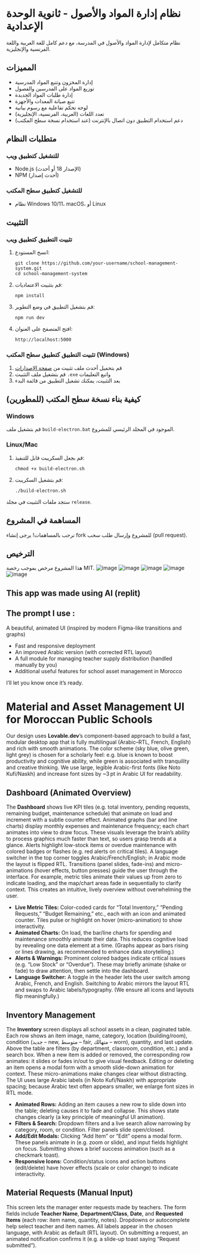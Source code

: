 # نظام إدارة المواد والأصول - ثانوية الوحدة الإعدادية

نظام متكامل لإدارة المواد والأصول في المدرسة، مع دعم كامل للغة العربية واللغة الفرنسية والإنجليزية.

## المميزات

- إدارة المخزون وتتبع المواد المدرسية
- توزيع المواد على المدرسين والفصول
- إدارة طلبات المواد الجديدة
- تتبع صيانة المعدات والأجهزة
- لوحة تحكم تفاعلية مع رسوم بيانية
- تعدد اللغات (العربية، الفرنسية، الإنجليزية)
- دعم استخدام التطبيق دون اتصال بالإنترنت (عند استخدام نسخة سطح المكتب)

## متطلبات النظام

### للتشغيل كتطبيق ويب
- Node.js (الإصدار 18 أو أحدث)
- NPM (أحدث إصدار)

### للتشغيل كتطبيق سطح المكتب
- نظام Windows 10/11، macOS، أو Linux

## التثبيت

### تثبيت التطبيق كتطبيق ويب

1. انسخ المستودع:
   ```
   git clone https://github.com/your-username/school-management-system.git
   cd school-management-system
   ```

2. قم بتثبيت الاعتماديات:
   ```
   npm install
   ```

3. قم بتشغيل التطبيق في وضع التطوير:
   ```
   npm run dev
   ```

4. افتح المتصفح على العنوان:
   ```
   http://localhost:5000
   ```

### تثبيت التطبيق كتطبيق سطح المكتب (Windows)

1. قم بتحميل أحدث ملف تثبيت من [صفحة الإصدارات](https://github.com/your-username/school-management-system/releases)
2. قم بتشغيل ملف التثبيت `.exe` واتبع التعليمات
3. بعد التثبيت، يمكنك تشغيل التطبيق من قائمة البدء

## كيفية بناء نسخة سطح المكتب (للمطورين)

### Windows

قم بتشغيل ملف `build-electron.bat` الموجود في المجلد الرئيسي للمشروع.

### Linux/Mac

1. قم بجعل السكريبت قابل للتنفيذ:
   ```
   chmod +x build-electron.sh
   ```

2. قم بتشغيل السكريبت:
   ```
   ./build-electron.sh
   ```

ستجد ملفات التثبيت في مجلد `release`.

## المساهمة في المشروع

نرحب بالمساهمات! يرجى إنشاء fork للمشروع وإرسال طلب سحب (pull request).

## الترخيص

هذا المشروع مرخص بموجب رخصة MIT.
![image](https://github.com/user-attachments/assets/47c895dc-bac8-4e35-baae-2359e0bf66c6)
![image](https://github.com/user-attachments/assets/f84f1446-a31c-4801-a05b-454c08ce19db)
![image](https://github.com/user-attachments/assets/363ad2d6-229c-4d90-bc62-d8c0908c1f2f)
![image](https://github.com/user-attachments/assets/7c1c2cc5-86c7-4480-a9d4-9459a02e6336)
![image](https://github.com/user-attachments/assets/a9074864-a1d2-49bb-8531-7db972572c34)

## This app was made using AI (replit)
##  The prompt I use :
 A beautiful, animated UI (inspired by modern Figma-like transitions and graphs)
* Fast and responsive deployment
* An improved Arabic version (with corrected RTL layout)
* A full module for managing teacher supply distribution (handled manually by you)
* Additional useful features for school asset management in Morocco

I’ll let you know once it’s ready.


# Material and Asset Management UI for Moroccan Public Schools

Our design uses **Lovable.dev**’s component-based approach to build a fast, modular desktop app that is fully multilingual (Arabic–RTL, French, English) and rich with smooth animations. The color scheme (sky blue, olive green, light grey) is chosen for a scholarly feel: e.g. blue is known to boost productivity and cognitive ability, while green is associated with tranquility and creative thinking. We use large, legible Arabic-first fonts (like Noto Kufi/Naskh) and increase font sizes by \~3 pt in Arabic UI for readability.

## Dashboard (Animated Overview)

&#x20;The **Dashboard** shows live KPI tiles (e.g. total inventory, pending requests, remaining budget, maintenance schedule) that animate on load and increment with a subtle counter effect. Animated graphs (bar and line charts) display monthly expenses and maintenance frequency; each chart animates into view to draw focus. These visuals leverage the brain’s ability to process graphics much faster than text, so users grasp trends at a glance. Alerts highlight low-stock items or overdue maintenance with colored badges or flashes (e.g. red alerts on critical tiles). A language switcher in the top corner toggles Arabic/French/English; in Arabic mode the layout is flipped RTL. Transitions (panel slides, fade-ins) and micro-animations (hover effects, button presses) guide the user through the interface. For example, metric tiles animate their values up from zero to indicate loading, and the map/chart areas fade in sequentially to clarify context. This creates an intuitive, lively overview without overwhelming the user.

* **Live Metric Tiles:** Color-coded cards for “Total Inventory,” “Pending Requests,” “Budget Remaining,” etc., each with an icon and animated counter. Tiles pulse or highlight on hover (micro-animation) to show interactivity.
* **Animated Charts:** On load, the bar/line charts for spending and maintenance smoothly animate their data. This reduces cognitive load by revealing one data element at a time. (Graphs appear as bars rising or lines drawing, as recommended to enhance data storytelling.)
* **Alerts & Warnings:** Prominent colored badges indicate critical issues (e.g. “Low Stock” or “Overdue”). These may briefly animate (shake or fade) to draw attention, then settle into the dashboard.
* **Language Switcher:** A toggle in the header lets the user switch among Arabic, French, and English. Switching to Arabic mirrors the layout RTL and swaps to Arabic labels/typography. (We ensure all icons and layouts flip meaningfully.)

## Inventory Management

&#x20;The **Inventory** screen displays all school assets in a clean, paginated table. Each row shows an item image, name, category, location (building/room), condition (جديد – new, متوسط – fair, متهالك – worn), quantity, and last update. Above the table are filters (by department, classroom, condition, etc.) and a search box. When a new item is added or removed, the corresponding row animates: it slides or fades in/out to give visual feedback. Editing or deleting an item opens a modal form with a smooth slide-down animation for context. These micro-animations make changes clear without distracting. The UI uses large Arabic labels (in Noto Kufi/Naskh) with appropriate spacing; because Arabic text often appears smaller, we enlarge font sizes in RTL mode.

* **Animated Rows:** Adding an item causes a new row to slide down into the table; deleting causes it to fade and collapse. This shows state changes clearly (a key principle of meaningful UI animation).
* **Filters & Search:** Dropdown filters and a live search allow narrowing by category, room, or condition. Filter panels slide open/closed.
* **Add/Edit Modals:** Clicking “Add Item” or “Edit” opens a modal form. These panels animate in (e.g. zoom or slide), and input fields highlight on focus. Submitting shows a brief success animation (such as a checkmark toast).
* **Responsive Icons:** Condition/status icons and action buttons (edit/delete) have hover effects (scale or color change) to indicate interactivity.

## Material Requests (Manual Input)

This screen lets the manager enter requests made by teachers. The form fields include **Teacher Name**, **Department/Class**, **Date**, and **Requested Items** (each row: item name, quantity, notes). Dropdowns or autocomplete help select teacher and item names. All labels appear in the chosen language, with Arabic as default (RTL layout). On submitting a request, an animated notification confirms it (e.g. a slide-up toast saying “Request submitted”).
